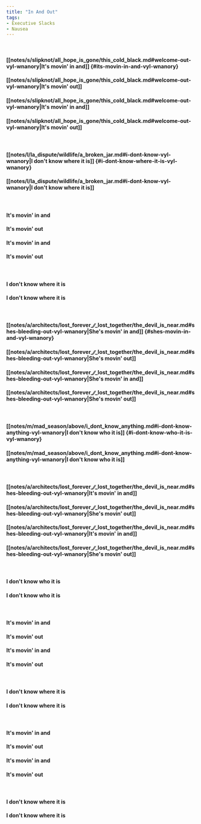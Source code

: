 ```yaml
---
title: "In And Out"
tags:
- Executive Slacks
- Nausea
---
```

&nbsp;
#### [[notes/s/slipknot/all_hope_is_gone/this_cold_black.md#welcome-out-vyl-wnanory|It's movin' in and]] {#its-movin-in-and-vyl-wnanory}
#### [[notes/s/slipknot/all_hope_is_gone/this_cold_black.md#welcome-out-vyl-wnanory|It's movin' out]]
#### [[notes/s/slipknot/all_hope_is_gone/this_cold_black.md#welcome-out-vyl-wnanory|It's movin' in and]]
#### [[notes/s/slipknot/all_hope_is_gone/this_cold_black.md#welcome-out-vyl-wnanory|It's movin' out]]
&nbsp;
#### [[notes/l/la_dispute/wildlife/a_broken_jar.md#i-dont-know-vyl-wnanory|I don't know where it is]] {#i-dont-know-where-it-is-vyl-wnanory}
#### [[notes/l/la_dispute/wildlife/a_broken_jar.md#i-dont-know-vyl-wnanory|I don't know where it is]]
&nbsp;
#### It's movin' in and
#### It's movin' out
#### It's movin' in and
#### It's movin' out
&nbsp;
#### I don't know where it is
#### I don't know where it is
&nbsp;
#### [[notes/a/architects/lost_forever_∕∕_lost_together/the_devil_is_near.md#shes-bleeding-out-vyl-wnanory|She's movin' in and]] {#shes-movin-in-and-vyl-wnanory}
#### [[notes/a/architects/lost_forever_∕∕_lost_together/the_devil_is_near.md#shes-bleeding-out-vyl-wnanory|She's movin' out]]
#### [[notes/a/architects/lost_forever_∕∕_lost_together/the_devil_is_near.md#shes-bleeding-out-vyl-wnanory|She's movin' in and]]
#### [[notes/a/architects/lost_forever_∕∕_lost_together/the_devil_is_near.md#shes-bleeding-out-vyl-wnanory|She's movin' out]]
&nbsp;
#### [[notes/m/mad_season/above/i_dont_know_anything.md#i-dont-know-anything-vyl-wnanory|I don't know who it is]] {#i-dont-know-who-it-is-vyl-wnanory}
#### [[notes/m/mad_season/above/i_dont_know_anything.md#i-dont-know-anything-vyl-wnanory|I don't know who it is]]
&nbsp;
#### [[notes/a/architects/lost_forever_∕∕_lost_together/the_devil_is_near.md#shes-bleeding-out-vyl-wnanory|It's movin' in and]]
#### [[notes/a/architects/lost_forever_∕∕_lost_together/the_devil_is_near.md#shes-bleeding-out-vyl-wnanory|She's movin' out]]
#### [[notes/a/architects/lost_forever_∕∕_lost_together/the_devil_is_near.md#shes-bleeding-out-vyl-wnanory|It's movin' in and]]
#### [[notes/a/architects/lost_forever_∕∕_lost_together/the_devil_is_near.md#shes-bleeding-out-vyl-wnanory|She's movin' out]]
&nbsp;
#### I don't know who it is
#### I don't know who it is
&nbsp;
#### It's movin' in and
#### It's movin' out
#### It's movin' in and
#### It's movin' out
&nbsp;
#### I don't know where it is
#### I don't know where it is
&nbsp;
#### It's movin' in and
#### It's movin' out
#### It's movin' in and
#### It's movin' out
&nbsp;
#### I don't know where it is
#### I don't know where it is
